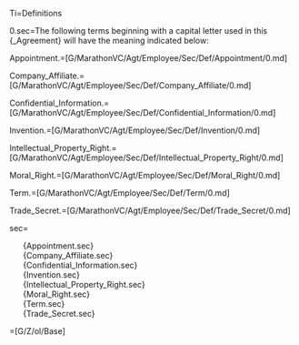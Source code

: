 Ti=Definitions

0.sec=The following terms beginning with a capital letter used in this {_Agreement} will have the meaning indicated below:

Appointment.=[G/MarathonVC/Agt/Employee/Sec/Def/Appointment/0.md]

Company_Affiliate.=[G/MarathonVC/Agt/Employee/Sec/Def/Company_Affiliate/0.md]

Confidential_Information.=[G/MarathonVC/Agt/Employee/Sec/Def/Confidential_Information/0.md]

Invention.=[G/MarathonVC/Agt/Employee/Sec/Def/Invention/0.md]

Intellectual_Property_Right.=[G/MarathonVC/Agt/Employee/Sec/Def/Intellectual_Property_Right/0.md]

Moral_Right.=[G/MarathonVC/Agt/Employee/Sec/Def/Moral_Right/0.md]

Term.=[G/MarathonVC/Agt/Employee/Sec/Def/Term/0.md]

Trade_Secret.=[G/MarathonVC/Agt/Employee/Sec/Def/Trade_Secret/0.md]

sec=<ul type="none"><li>{Appointment.sec}<li>{Company_Affiliate.sec}<li>{Confidential_Information.sec}<li>{Invention.sec}<li>{Intellectual_Property_Right.sec}<li>{Moral_Right.sec}<li>{Term.sec}<li>{Trade_Secret.sec}</ul>

=[G/Z/ol/Base]

